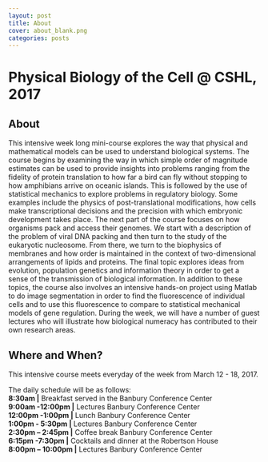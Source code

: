 ```yaml
---
layout: post
title: About
cover: about_blank.png
categories: posts
---
```

# Physical Biology of the Cell @ CSHL, 2017

## About
This intensive week long mini-course explores the way that physical and mathematical models can be used to understand biological systems. The course begins by examining the way in which simple order of magnitude estimates can be used to provide insights into problems ranging from the fidelity of protein translation to how far a bird can fly without stopping to how amphibians arrive on oceanic islands. This is followed by the use of statistical mechanics to explore problems in regulatory biology. Some examples include the physics of post-translational modifications, how cells make transcriptional decisions and the precision with which embryonic development takes place. The next part of the course focuses on how organisms pack and access their genomes. We start with a description of the problem of viral DNA packing and then turn to the study of the eukaryotic nucleosome. From there, we turn to the biophysics of membranes and how order is maintained in the context of two-dimensional arrangements of lipids and proteins. The final topic explores ideas from evolution, population genetics and information theory in order to get a sense of the transmission of biological information. In addition to these topics, the course also involves an intensive hands-on project using Matlab to do image segmentation in order to find the fluorescence of individual cells and to use this fluorescence to compare to statistical mechanical models of gene regulation. During the week, we will have a number of guest lectures who will illustrate how biological numeracy has contributed to their own research areas.




## Where and When?
This intensive course meets everyday of the week from March 12 - 18, 2017.

The daily schedule will be as follows: <br >
**8:30am \|** Breakfast served in the Banbury Conference Center<br />
**9:00am -12:00pm \|** Lectures Banbury Conference Center <br />
**12:00pm -1:00pm \|** Lunch Banbury Conference Center <br />
**1:00pm - 5:30pm \|** Lectures Banbury Conference Center <br />
**2:30pm – 2:45pm \|** Coffee break Banbury Conference Center<br />
**6:15pm -7:30pm \|** Cocktails and dinner at the Robertson House<br />
**8:00pm – 10:00pm \|** Lectures Banbury Conference Center<br />
